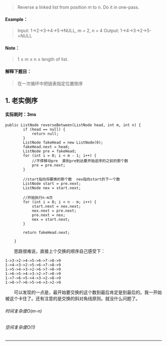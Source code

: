 > Reverse a linked list from position m to n. Do it in one-pass.
#### Example：
> Input: 1->2->3->4->5->NULL, m = 2, n = 4
Output: 1->4->3->2->5->NULL
#### Note：
> 1 ≤ m ≤ n ≤ length of list.

#### 解释下题目：
> 在一次循环中把链表指定位置倒序


## 1. 老实倒序
#### 实际耗时：3ms
```
public ListNode reverseBetween(ListNode head, int m, int n) {
        if (head == null) {
            return null;
        }
        ListNode fakeHead = new ListNode(0);
        fakeHead.next = head;
        ListNode pre = fakeHead;
        for (int i = 0; i < m - 1; i++) {
            //不停移动pre  直到pre到达要开始逆序的之前的那个数
            pre = pre.next;
        }

        //start指向将要换的那个数  nex指向start的下一个数
        ListNode start = pre.next;
        ListNode nex = start.next;

        //开始执行n-m次
        for (int i = 0; i < n - m; i++) {
            start.next = nex.next;
            nex.next = pre.next;
            pre.next = nex;
            nex = start.next;
        }

        return fakeHead.next;

    }
```
&emsp;&emsp;思路很难说，直接上个交换的顺序自己感受下：
```
1->3->2->4->5->6->7->8->9
1->4->3->2->5->6->7->8->9
1->5->4->3->2->6->7->8->9
1->6->5->4->3->2->7->8->9
1->7->6->5->4->3->2->8->9
1->8->7->6->5->4->3->2->9
```
&emsp;&emsp;可以发现的一点是，最开始要交换的这个数到最后肯定是到最后的。我一开始被这个卡住了。还有注意的是交换的斜对角线原则。就没什么问题了。
###### 时间复杂度O(m-n)
###### 空间复杂度O(1)
---------
